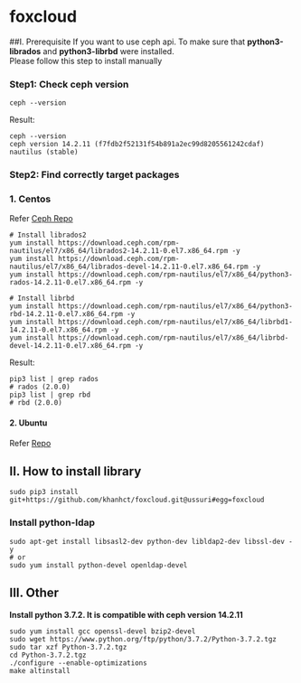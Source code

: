 # foxcloud
##I. Prerequisite
If you want to use ceph api. To make sure that **python3-librados** and **python3-librbd** were installed. <br/>
Please follow this step to install manually
### Step1: Check ceph version
```shell script
ceph --version 
```
Result:
```text
ceph --version
ceph version 14.2.11 (f7fdb2f52131f54b891a2ec99d8205561242cdaf) nautilus (stable)
```
### Step2: Find correctly target packages  <br/>
### 1. Centos
Refer [Ceph Repo](https://download.ceph.com/rpm-nautilus/el7/x86_64/)
```shell script
# Install librados2
yum install https://download.ceph.com/rpm-nautilus/el7/x86_64/librados2-14.2.11-0.el7.x86_64.rpm -y
yum install https://download.ceph.com/rpm-nautilus/el7/x86_64/librados-devel-14.2.11-0.el7.x86_64.rpm -y
yum install https://download.ceph.com/rpm-nautilus/el7/x86_64/python3-rados-14.2.11-0.el7.x86_64.rpm -y

# Install librbd
yum install https://download.ceph.com/rpm-nautilus/el7/x86_64/python3-rbd-14.2.11-0.el7.x86_64.rpm -y
yum install https://download.ceph.com/rpm-nautilus/el7/x86_64/librbd1-14.2.11-0.el7.x86_64.rpm -y
yum install https://download.ceph.com/rpm-nautilus/el7/x86_64/librbd-devel-14.2.11-0.el7.x86_64.rpm -y
```
Result:
```shell script
pip3 list | grep rados
# rados (2.0.0)
pip3 list | grep rbd
# rbd (2.0.0)
```
#### 2. Ubuntu <br/>
Refer [Repo](https://pkgs.org/search/?q=librbd)

## II. How to install library
```shell script
sudo pip3 install git+https://github.com/khanhct/foxcloud.git@ussuri#egg=foxcloud
```
### Install python-ldap
```shell script
sudo apt-get install libsasl2-dev python-dev libldap2-dev libssl-dev -y
# or
sudo yum install python-devel openldap-devel
```

## III. Other
**Install python 3.7.2. It is compatible with ceph version 14.2.11**
```shell script
sudo yum install gcc openssl-devel bzip2-devel
sudo wget https://www.python.org/ftp/python/3.7.2/Python-3.7.2.tgz
sudo tar xzf Python-3.7.2.tgz
cd Python-3.7.2.tgz
./configure --enable-optimizations
make altinstall
```
